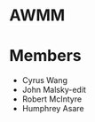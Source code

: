 # AWMM
# Members
<ul>
    <li>Cyrus Wang</li>
    <li>John Malsky-edit</li>
    <li>Robert McIntyre</li>
    <li>Humphrey Asare</li>
</ul>
